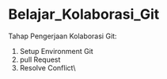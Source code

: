 # Belajar_Kolaborasi_Git
Tahap Pengerjaan Kolaborasi Git:
1. Setup Environment Git
2. pull Request
3. Resolve Conflict\